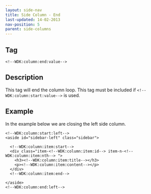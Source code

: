 ```yaml
---
layout: side-nav
title: Side Column - End
last-updated: 14-02-2013
nav-position: 5
parent: side-columns
---
```


## Tag

`<!--WDK:column:end:value-->`

## Description

This tag will end the column loop. This tag must be included if `<!--WDK:column:start:value-->` is used.

## Example

In the example below we are closing the left side column.

~~~
<!--WDK:column:start:left-->
<aside id="sidebar-left" class="sidebar">

  <!--WDK:column:item:start-->
  <div class="item-<!--WDK:column:item:id--> item-n-<!--WDK:column:item:nth--> ">
    <h3><!--WDK:column:item:title--></h3>
    <p><!--WDK:column:item:content--></p>
  </div>
  <!--WDK:column:item:end-->

</aside>
<!--WDK:column:end:left-->
~~~